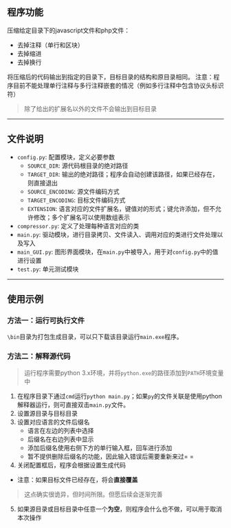 ## 程序功能

压缩给定目录下的javascript文件和php文件：

- 去掉注释（单行和区块）
- 去掉缩进
- 去掉换行

将压缩后的代码输出到指定的目录下，目标目录的结构和原目录相同。
注意：程序目前不能处理单行注释与多行注释嵌套的情况（例如多行注释中包含协议头标识符）

> 除了给出的扩展名以外的文件不会输出到目标目录

----

## 文件说明

- `config.py`: 配置模块，定义必要参数
    - `SOURCE_DIR`: 源代码根目录的绝对路径
    - `TARGET_DIR`: 输出的绝对路径；程序会自动创建该路径，如果已经存在，则直接退出
    - `SOURCE_ENCODING`: 源文件编码方式
    - `TARGET_ENCODING`: 目标文件编码方式
    - `EXTENSION`: 语言对应的文件扩展名，键值对的形式；键允许添加，但不允许修改；多个扩展名可以使用数组表示
- `compressor.py`: 定义了处理每种语言对应的类
- `main.py`: 驱动模块，进行目录拷贝、文件读入、调用对应的类进行文件处理以及写入
- `main_GUI.py`: 图形界面模块，在`main.py`中被导入，用于对`config.py`中的值进行设置
- `test.py`: 单元测试模块

----

## 使用示例

### 方法一：运行可执行文件
`\bin`目录为打包生成目录，可以只下载该目录运行`main.exe`程序。

### 方法二：解释源代码

> 运行程序需要python 3.x环境，并将`python.exe`的路径添加到`PATH`环境变量中

1. 在程序目录下通过`cmd`运行`python main.py`；如果`py`的文件关联是使用python解释器运行，则可直接双击`main.py`文件。
2. 设置源目录与目标目录
3. 设置对应语言的文件后缀名
    - 语言在左边的列表中选择
    - 后缀名在右边列表中显示
    - 添加后缀名使用右侧下方的单行输入框，回车进行添加
    - 暂不提供删除后缀名的功能，因此输入错误后需要重新来过= =
4. 关闭配置框后，程序会根据设置生成代码
  - 注意：如果目标文件已经存在，将会**直接覆盖**
> 这点确实很诡异，但时间所限。但愿后续会逐渐完善
5. 如果源目录或目标目录中任意一个**为空**，则程序会什么也不做，可以用于取消本次操作
